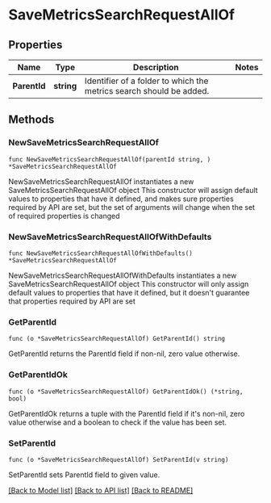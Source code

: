 # SaveMetricsSearchRequestAllOf

## Properties

Name | Type | Description | Notes
------------ | ------------- | ------------- | -------------
**ParentId** | **string** | Identifier of a folder to which the metrics search should be added. | 

## Methods

### NewSaveMetricsSearchRequestAllOf

`func NewSaveMetricsSearchRequestAllOf(parentId string, ) *SaveMetricsSearchRequestAllOf`

NewSaveMetricsSearchRequestAllOf instantiates a new SaveMetricsSearchRequestAllOf object
This constructor will assign default values to properties that have it defined,
and makes sure properties required by API are set, but the set of arguments
will change when the set of required properties is changed

### NewSaveMetricsSearchRequestAllOfWithDefaults

`func NewSaveMetricsSearchRequestAllOfWithDefaults() *SaveMetricsSearchRequestAllOf`

NewSaveMetricsSearchRequestAllOfWithDefaults instantiates a new SaveMetricsSearchRequestAllOf object
This constructor will only assign default values to properties that have it defined,
but it doesn't guarantee that properties required by API are set

### GetParentId

`func (o *SaveMetricsSearchRequestAllOf) GetParentId() string`

GetParentId returns the ParentId field if non-nil, zero value otherwise.

### GetParentIdOk

`func (o *SaveMetricsSearchRequestAllOf) GetParentIdOk() (*string, bool)`

GetParentIdOk returns a tuple with the ParentId field if it's non-nil, zero value otherwise
and a boolean to check if the value has been set.

### SetParentId

`func (o *SaveMetricsSearchRequestAllOf) SetParentId(v string)`

SetParentId sets ParentId field to given value.



[[Back to Model list]](../README.md#documentation-for-models) [[Back to API list]](../README.md#documentation-for-api-endpoints) [[Back to README]](../README.md)


